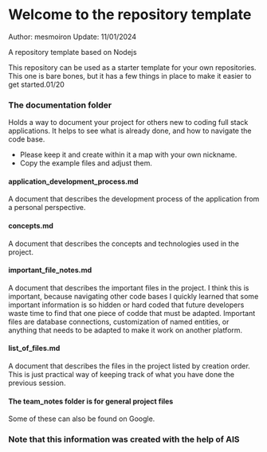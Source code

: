 # Welcome to the repository template
Author: mesmoiron
Update: 11/01/2024

A repository template based on Nodejs

This repository can be used as a starter template for your own repositories. This one is bare bones, but it has a few things in place to make it easier to get started.01/20

### The documentation folder
Holds a way to document your project for others new to coding full stack applications. It helps to see what is already done, and how to navigate the code base. 
- Please keep it and create within it a map with your own nickname.
- Copy the example files and adjust them.

#### application_development_process.md
A document that describes the development process of the application from a personal perspective.

#### concepts.md
A document that describes the concepts and technologies used in the project.

#### important_file_notes.md
A document that describes the important files in the project. I think this is important, because navigating other code bases I quickly learned that some important information is so hidden or hard coded that future developers waste time to find that one piece of codde that must be adapted. Important files are database connections, customization of named entities, or anything that needs to be adapted to make it work on another platform.

#### list_of_files.md
A document that describes the files in the project listed by creation order. This is just practical way of keeping track of what you have done the previous session.

#### The team_notes folder is for general project files
Some of these can also be found on Google.

### Note that this information was created with the help of AIS